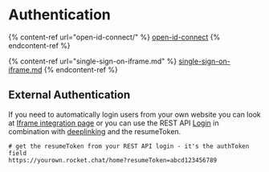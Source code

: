 # Authentication

{% content-ref url="open-id-connect/" %}
[open-id-connect](open-id-connect/)
{% endcontent-ref %}

{% content-ref url="single-sign-on-iframe.md" %}
[single-sign-on-iframe.md](single-sign-on-iframe.md)
{% endcontent-ref %}

## External Authentication

If you need to automatically login users from your own website you can look at [Iframe integration page](https://github.com/jpreynat/docs-3/blob/master/guides/administration/misc.-admin-guides/authentication/broken-reference/README.md) or you can use the REST API [Login](https://github.com/jpreynat/docs-3/blob/master/guides/administration/misc.-admin-guides/authentication/broken-reference/README.md) in combination with [deeplinking](https://github.com/jpreynat/docs-3/blob/master/guides/administration/misc.-admin-guides/authentication/broken-reference/README.md) and the resumeToken.

```
# get the resumeToken from your REST API login - it's the authToken field
https://yourown.rocket.chat/home?resumeToken=abcd123456789
```
